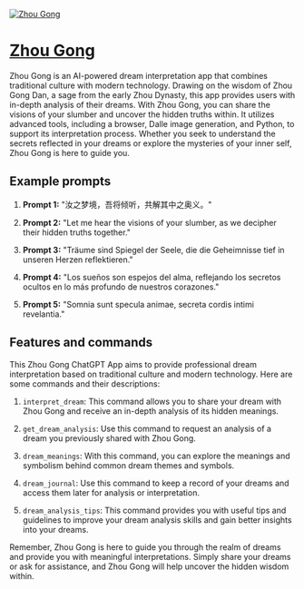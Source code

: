 [![Zhou Gong](https://files.oaiusercontent.com/file-RyyXfRprOAF1wiQ4XZ0FTH1T?se=2123-10-17T06%3A27%3A05Z&sp=r&sv=2021-08-06&sr=b&rscc=max-age%3D31536000%2C%20immutable&rscd=attachment%3B%20filename%3DZhou_gong.jpg&sig=fEl1IYhBCd6DrnTL0RYEKiCUScY40XMoDAE8ixx9XPE%3D)](https://chat.openai.com/g/g-MwCKlMwdK-zhou-gong)

# [Zhou Gong](https://chat.openai.com/g/g-MwCKlMwdK-zhou-gong)

Zhou Gong is an AI-powered dream interpretation app that combines traditional culture with modern technology. Drawing on the wisdom of Zhou Gong Dan, a sage from the early Zhou Dynasty, this app provides users with in-depth analysis of their dreams. With Zhou Gong, you can share the visions of your slumber and uncover the hidden truths within. It utilizes advanced tools, including a browser, Dalle image generation, and Python, to support its interpretation process. Whether you seek to understand the secrets reflected in your dreams or explore the mysteries of your inner self, Zhou Gong is here to guide you.

## Example prompts

1. **Prompt 1:** "汝之梦境，吾将倾听，共解其中之奥义。"

2. **Prompt 2:** "Let me hear the visions of your slumber, as we decipher their hidden truths together."

3. **Prompt 3:** "Träume sind Spiegel der Seele, die die Geheimnisse tief in unseren Herzen reflektieren."

4. **Prompt 4:** "Los sueños son espejos del alma, reflejando los secretos ocultos en lo más profundo de nuestros corazones."

5. **Prompt 5:** "Somnia sunt specula animae, secreta cordis intimi revelantia."


## Features and commands

This Zhou Gong ChatGPT App aims to provide professional dream interpretation based on traditional culture and modern technology. Here are some commands and their descriptions:

1. `interpret_dream`: This command allows you to share your dream with Zhou Gong and receive an in-depth analysis of its hidden meanings.

2. `get_dream_analysis`: Use this command to request an analysis of a dream you previously shared with Zhou Gong.

3. `dream_meanings`: With this command, you can explore the meanings and symbolism behind common dream themes and symbols.

4. `dream_journal`: Use this command to keep a record of your dreams and access them later for analysis or interpretation.

5. `dream_analysis_tips`: This command provides you with useful tips and guidelines to improve your dream analysis skills and gain better insights into your dreams.

Remember, Zhou Gong is here to guide you through the realm of dreams and provide you with meaningful interpretations. Simply share your dreams or ask for assistance, and Zhou Gong will help uncover the hidden wisdom within.